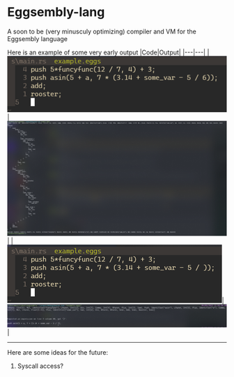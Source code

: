 # Eggsembly-lang
A soon to be (very minusculy optimizing) compiler and VM for the Eggsembly language

Here is an example of some very early output 
|Code|Output|
|---|---|
|![working eggsembly source code](workingsource.png)|![output of compiler given working code](workingoutput.png)|
|![broken eggsembly source code](brokensource.png)|![output of compiler given working code](brokenoutput.png)|

---

Here are some ideas for the future:

1. Syscall access?

